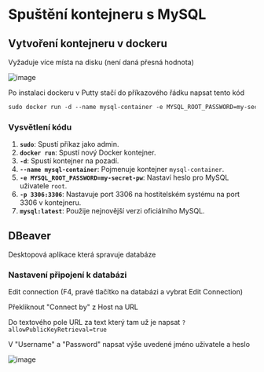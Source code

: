 # Spuštění kontejneru s MySQL
## Vytvoření kontejneru v dockeru
Vyžaduje více místa na disku (není daná přesná hodnota)

![image](https://github.com/martinrumisek/OPS_projekt_docker/assets/91115756/99385a2a-7719-442c-965b-06a4d0d2fa0e)


Po instalaci dockeru v Putty stačí do příkazového řádku napsat tento kód
```html
sudo docker run -d --name mysql-container -e MYSQL_ROOT_PASSWORD=my-secret-pw -p 3306:3306 mysql:latest
```
###  Vysvětlení kódu

1. **`sudo`**: Spustí příkaz jako admin.
2. **`docker run`**: Spustí nový Docker kontejner.
3. **`-d`**: Spustí kontejner na pozadí.
4. **`--name mysql-container`**: Pojmenuje kontejner `mysql-container`.
5. **`-e MYSQL_ROOT_PASSWORD=my-secret-pw`**: Nastaví heslo pro MySQL uživatele `root`.
6. **`-p 3306:3306`**: Nastavuje port 3306 na hostitelském systému na port 3306 v kontejneru.
7. **`mysql:latest`**: Použije nejnovější verzi oficiálního MySQL.

## DBeaver
Desktopová aplikace která spravuje databáze
### Nastavení připojení k databázi
Edit connection (F4, pravé tlačítko na databázi a vybrat Edit Connection)

Překliknout "Connect by" z Host na URL

Do textového pole URL za text který tam už je napsat `?allowPublicKeyRetrieval=true`

V "Username" a "Password" napsat výše uvedené jméno uživatele a heslo

![image](https://github.com/martinrumisek/OPS_projekt_docker/assets/91115756/72bce242-ef74-482a-bd7d-0095afdc77a2)
